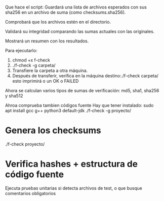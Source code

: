 Que hace el script: 
Guardará una lista de archivos esperados con sus sha256 en un archivo de suma (como checksums.sha256).

Comprobará que los archivos estén en el directorio.

Validará su integridad comparando las sumas actuales con las originales.

Mostrará un resumen con los resultados.

Para ejecutarlo:

1. chmod +x f-check
2. ./f-check -g carpeta/
3. Transfiere la carpeta a otra máquina.
4. Después de transferir, verifica en la máquina destino:./f-check carpeta/ esto imprimirá o un OK o FAILED

Ahora se calculan varios tipos de sumas de verificación: md5, sha1, sha256 y sha512

Ahroa comprueba tambien códigos fuente
Hay que tener instalado: sudo apt install gcc g++ python3 default-jdk
./f-check -g proyecto/
# Genera los checksums

./f-check proyecto/
# Verifica hashes + estructura de código fuente

Ejecuta pruebas unitarias si detecta archivos de test, o que busque comentarios obligatorios
